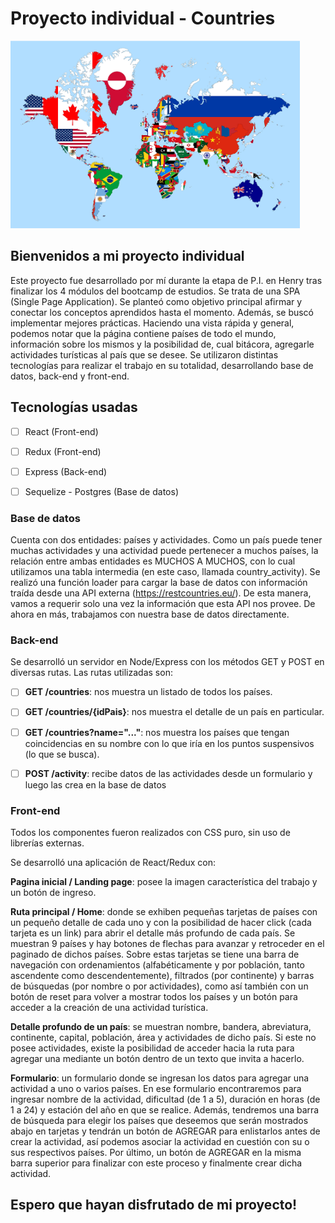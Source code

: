 # Proyecto individual - Countries

<p align="left">
  <img height="300" src="./client/src/images/LandingPage.png" />
</p>


## Bienvenidos a mi proyecto individual

Este proyecto fue desarrollado por mí durante la etapa de P.I. en Henry tras finalizar los 4 módulos del bootcamp de estudios.
Se trata de una SPA (Single Page Application).
Se planteó como objetivo principal afirmar y conectar los conceptos aprendidos hasta el momento. Además, se buscó implementar mejores prácticas.
Haciendo una vista rápida y general, podemos notar que la página contiene países de todo el mundo, información sobre los mismos y la posibilidad de, cual bitácora, agregarle actividades turísticas al país que se desee.
Se utilizaron distintas tecnologías para realizar el trabajo en su totalidad, desarrollando base de datos, back-end y front-end. 


## Tecnologías usadas

- [ ] React (Front-end)
- [ ] Redux (Front-end)
- [ ] Express (Back-end)
- [ ] Sequelize - Postgres (Base de datos)


### Base de datos

Cuenta con dos entidades: países y actividades. Como un país puede tener muchas actividades y una actividad puede pertenecer a muchos países, la relación entre ambas entidades es MUCHOS A MUCHOS, con lo cual utilizamos una tabla intermedia (en este caso, llamada country_activity). 
Se realizó una función loader para cargar la base de datos con información traída desde una API externa (https://restcountries.eu/). 
De esta manera, vamos a requerir solo una vez la información que esta API nos provee. De ahora en más, trabajamos con nuestra base de datos directamente.


### Back-end

Se desarrolló un servidor en Node/Express con los métodos GET y POST en diversas rutas. Las rutas utilizadas son:

- [ ] __GET /countries__: nos muestra un listado de todos los países. 
- [ ] __GET /countries/{idPais}__: nos muestra el detalle de un país en particular.
- [ ] __GET /countries?name="..."__: nos muestra los países que tengan coincidencias en su nombre con lo que iría en los puntos suspensivos (lo que se busca).
- [ ] __POST /activity__: recibe datos de las actividades desde un formulario y luego las crea en la base de datos


### Front-end

Todos los componentes fueron realizados con CSS puro, sin uso de librerías externas.

Se desarrolló una aplicación de React/Redux con: 

__Pagina inicial / Landing page__: posee la imagen característica del trabajo y un botón de ingreso.

__Ruta principal / Home__: donde se exhiben pequeñas tarjetas de países con un pequeño detalle de cada uno y con la posibilidad de hacer click (cada tarjeta es un link) para abrir el detalle más profundo de cada país. Se muestran 9 países y hay botones de flechas para avanzar y retroceder en el paginado de dichos países.
Sobre estas tarjetas se tiene una barra de navegación con ordenamientos (alfabéticamente y por población, tanto ascendente como descendentemente), filtrados (por continente) y barras de búsquedas (por nombre o por actividades), como así también con un botón de reset para volver a mostrar todos los países y un botón para acceder a la creación de una actividad turística.

__Detalle profundo de un país__: se muestran nombre, bandera, abreviatura, continente, capital, población, área y actividades de dicho país. Si este no posee actividades, existe la posibilidad de acceder hacia la ruta para agregar una mediante un botón dentro de un texto que invita a hacerlo.

__Formulario__: un formulario donde se ingresan los datos para agregar una actividad a uno o varios países. En ese formulario encontraremos para ingresar nombre de la actividad, dificultad (de 1 a 5), duración en horas (de 1 a 24) y estación del año en que se realice. Además, tendremos una barra de búsqueda para elegir los países que deseemos que serán mostrados abajo en tarjetas y tendrán un botón de AGREGAR para enlistarlos antes de crear la actividad, así podemos asociar la actividad en cuestión con su o sus respectivos países. Por último, un botón de AGREGAR en la misma barra superior para finalizar con este proceso y finalmente crear dicha actividad.

## Espero que hayan disfrutado de mi proyecto!
